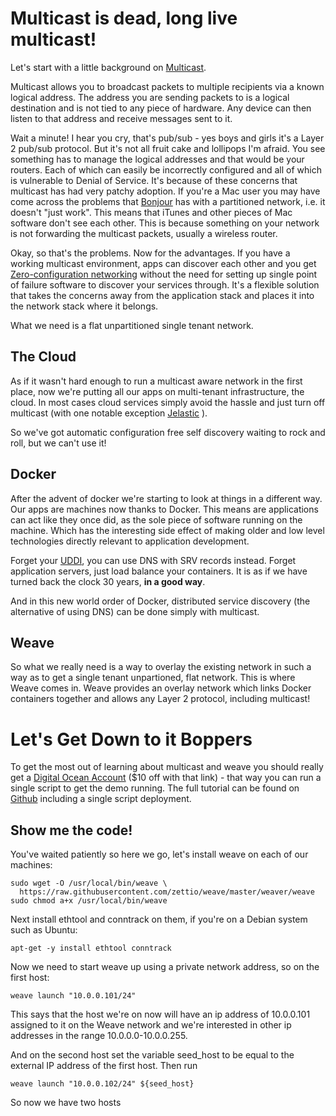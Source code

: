 Multicast is dead, long live multicast!
=======================================

Let's start with a little background on [Multicast](http://en.wikipedia.org/wiki/IP_multicast).

Multicast allows you to broadcast packets to multiple recipients via a known logical address. The address you are sending packets to is a logical destination and is not tied to any piece of hardware. Any device can then listen to that address and receive messages sent to it.

Wait a minute! I hear you cry, that's pub/sub - yes boys and girls it's a Layer 2 pub/sub protocol. But it's not all fruit cake and lollipops I'm afraid. You see something has to manage the logical addresses and that would be your routers. Each of which can easily be incorrectly configured and all of which is vulnerable to Denial of Service. It's because of these concerns that multicast has had very patchy adoption. If you're a Mac user you may have come across the problems that [Bonjour](http://www.apple.com/support/bonjour/) has with a partitioned network, i.e. it doesn't "just work". This means that iTunes and other pieces of Mac software don't see each other. This is because something on your network is not forwarding the multicast packets, usually a wireless router.

Okay, so that's the problems. Now for the advantages. If you have a working multicast environment, apps can discover each other and you get [Zero-configuration networking](http://en.wikipedia.org/wiki/Zero-configuration_networking) without the need for setting up single point of failure software to discover your services through. It's a flexible solution that takes the concerns away from the application stack and places it into the network stack where it belongs.

What we need is a flat unpartitioned single tenant network.

The Cloud
---------

As if it wasn't hard enough to run a multicast aware network in the first place, now we're putting all our apps on multi-tenant infrastructure, the cloud. In most cases cloud services simply avoid the hassle and just turn off multicast (with one notable exception [Jelastic](http://jelastic.com/) ).

So we've got automatic configuration free self discovery waiting to rock and roll, but we can't use it!

Docker
------

After the advent of docker we're starting to look at things in a different way. Our apps are machines now thanks to Docker. This means are applications can act like they once did, as the sole piece of software running on the machine. Which has the interesting side effect of making older and low level technologies directly relevant to application development.

Forget your [UDDI](http://en.wikipedia.org/wiki/Universal_Description_Discovery_and_Integration), you can use DNS with SRV records instead. Forget application servers, just load balance your containers. It is as if we have turned back the clock 30 years, **in a good way**.

And in this new world order of Docker, distributed service discovery (the alternative of using DNS) can be done simply with multicast.

Weave
-----

So what we really need is a way to overlay the existing network in such a way as to get a single tenant unpartioned, flat network. This is where Weave comes in. Weave provides an overlay network which links Docker containers together and allows any Layer 2 protocol, including multicast!

Let's Get Down to it Boppers
============================

To get the most out of learning about multicast and weave you should really get a [Digital Ocean Account](https://www.digitalocean.com/?refcode=7b4639fc8194) ($10 off with that link) - that way you can run a single script to get the demo running. The full tutorial can be found on [Github](https://github.com/cazcade/weave_multicast_tutorial) including a single script deployment.

Show me the code!
-----------------

You've waited patiently so here we go, let's install weave on each of our machines:

    sudo wget -O /usr/local/bin/weave \
      https://raw.githubusercontent.com/zettio/weave/master/weaver/weave
    sudo chmod a+x /usr/local/bin/weave

Next install ethtool and conntrack on them, if you're on a Debian system such as Ubuntu:

    apt-get -y install ethtool conntrack

Now we need to start weave up using a private network address, so on the first host:

    weave launch "10.0.0.101/24"

This says that the host we're on now will have an ip address of 10.0.0.101 assigned to it on the Weave network and we're interested in other ip addresses in the range 10.0.0.0-10.0.0.255.

And on the second host set the variable seed_host to be equal to the external IP address of the first host. Then run

    weave launch "10.0.0.102/24" ${seed_host}

So now we have two hosts





